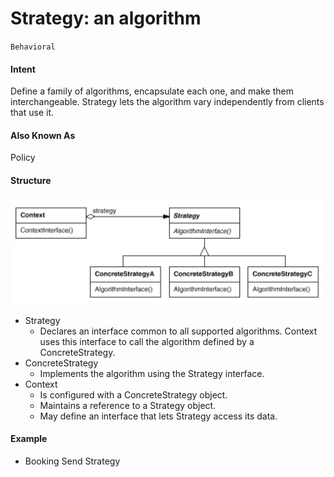 # Strategy: an algorithm
`Behavioral`

#### Intent
Define a family of algorithms, encapsulate each one, and make them interchangeable.
Strategy lets the algorithm vary independently from clients that use it.

#### Also Known As
Policy

#### Structure
![Strategy](../../../../../../../config/strategy.png)
- Strategy
	- Declares an interface common to all supported algorithms. Context uses this interface to call the algorithm defined by a ConcreteStrategy.
- ConcreteStrategy
	- Implements the algorithm using the Strategy interface.
- Context
	- Is configured with a ConcreteStrategy object.
	- Maintains a reference to a Strategy object.
	- May define an interface that lets Strategy access its data.
	
#### Example
- Booking Send Strategy